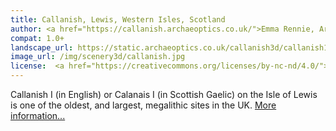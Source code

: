 ```yaml
---
title: Callanish, Lewis, Western Isles, Scotland
author: <a href="https://callanish.archaeoptics.co.uk/">Emma Rennie, Archaeoptics, Victor Reijs, and Georg Zotti</a>
compat: 1.0+
landscape_url: https://static.archaeoptics.co.uk/callanish3d/callanish1_stellarium_v1.zip
image_url: /img/scenery3d/callanish.jpg
license:  <a href="https://creativecommons.org/licenses/by-nc-nd/4.0/">Creative Commons CC BY-NC-ND 4.0 license</a>
---
```

Callanish I (in English) or Calanais I (in Scottish Gaelic) on the Isle of Lewis is one of the oldest, and largest, megalithic sites in the UK.
<a href="https://callanish.archaeoptics.co.uk/">More information...</a> 
